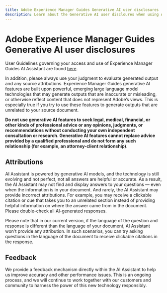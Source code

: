 ```yaml
---
title: Adobe Experience Manager Guides Generative AI user disclosures 
description: Learn about the Generative AI user discloures when using AI Assistant in Adobe Experience Manager Guides. 
---
```


# Adobe Experience Manager Guides Generative AI user disclosures  

User Guidelines governing your access and use of Experience Manager Guides AI Assistant are found [here](https://www.adobe.com/legal/licenses-terms/adobe-gen-ai-user-guidelines.html).

In addition, please always use your judgment to evaluate generated output and any source attributions. Experience Manager Guides generative AI features are built upon powerful, emerging large language model technologies that may generate outputs that are inaccurate or misleading, or otherwise reflect content that does not represent Adobe’s views. This is especially true if you try to use these features to generate outputs that are unrelated to your source document.  

**Do not use generative AI features to seek legal, medical, financial, or other kinds of professional advice or any opinions, judgments, or recommendations without conducting your own independent consultation or research. Generative AI features cannot replace advice provided by a qualified professional and do not form any such relationship (for example, an attorney-client relationship)**.

## Attributions

AI Assistant is powered by generative AI models, and the technology is still evolving and not perfect, not all answers are helpful or accurate. As a result, the AI Assistant may not find and display answers to your questions — even when the information is in your document. And rarely, the AI Assistant may provide incorrect attributions. For example, you may receive a clickable citation or cue that takes you to an unrelated section instead of providing helpful information on where the answer came from in the document. Please double-check all AI-generated responses.

Please note that in our current version, if the language of the question and response is different than the language of your document, AI Assistant won't provide any attribution. In such scenarios, you can try asking questions in the language of the document to receive clickable citations in the response. 


## Feedback

We provide a feedback mechanism directly within the AI Assistant to help us improve accuracy and other performance issues. This is an ongoing process, and we will continue to work together with our customers and community to harness the power of this new technology responsibly.


